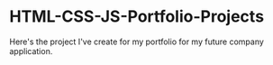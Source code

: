 # HTML-CSS-JS-Portfolio-Projects
Here's the project I've create for my portfolio for my future company application.
